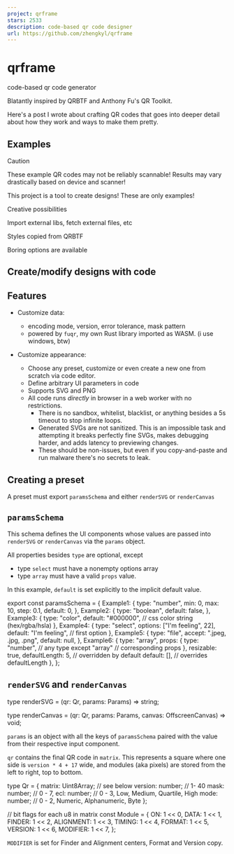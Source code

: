 ```yaml
---
project: qrframe
stars: 2533
description: code-based qr code designer
url: https://github.com/zhengkyl/qrframe
---
```


qrframe
=======

code-based qr code generator

Blatantly inspired by QRBTF and Anthony Fu's QR Toolkit.

Here's a post I wrote about crafting QR codes that goes into deeper detail about how they work and ways to make them pretty.

Examples
--------

Caution

These example QR codes may not be reliably scannable! Results may vary drastically based on device and scanner!

This project is a tool to create designs! These are only examples!

Creative possibilities

Import external libs, fetch external files, etc

Styles copied from QRBTF

Boring options are available

Create/modify designs with code
-------------------------------

Features
--------

-   Customize data:
    
    -   encoding mode, version, error tolerance, mask pattern
    -   powered by `fuqr`, my own Rust library imported as WASM. (i use windows, btw)
-   Customize appearance:
    
    -   Choose any preset, customize or even create a new one from scratch via code editor.
    -   Define arbitrary UI parameters in code
    -   Supports SVG and PNG
    -   All code runs _directly_ in browser in a web worker with no restrictions.
        -   There is no sandbox, whitelist, blacklist, or anything besides a 5s timeout to stop infinite loops.
        -   Generated SVGs are not sanitized. This is an impossible task and attempting it breaks perfectly fine SVGs, makes debugging harder, and adds latency to previewing changes.
        -   These should be non-issues, but even if you copy-and-paste and run malware there's no secrets to leak.

Creating a preset
-----------------

A preset must export `paramsSchema` and either `renderSVG` or `renderCanvas`

`paramsSchema`
--------------

This schema defines the UI components whose values are passed into `renderSVG` or `renderCanvas` via the `params` object.

All properties besides `type` are optional, except

-   type `select` must have a nonempty options array
-   type `array` must have a valid `props` value.

In this example, `default` is set explicitly to the implicit default value.

export const paramsSchema \= {
  Example1: {
    type: "number",
    min: 0,
    max: 10,
    step: 0.1,
    default: 0,
  },
  Example2: {
    type: "boolean",
    default: false,
  },
  Example3: {
    type: "color",
    default: "#000000", // css color string (hex/rgba/hsla)
  },
  Example4: {
    type: "select",
    options: \["I'm feeling", 22\],
    default: "I'm feeling", // first option
  },
  Example5: {
    type: "file",
    accept: ".jpeg, .jpg, .png",
    default: null,
  },
  Example6: {
    type: "array",
    props: {
      type: "number", // any type except "array"
      // corresponding props
    },
    resizable: true,
    defaultLength: 5, // overridden by default
    default: \[\], // overrides defaultLength
  },
};

`renderSVG` and `renderCanvas`
------------------------------

type renderSVG \= (qr: Qr, params: Params) \=> string;

type renderCanvas \= (qr: Qr, params: Params, canvas: OffscreenCanvas) \=> void;

`params` is an object with all the keys of `paramsSchema` paired with the value from their respective input component.

`qr` contains the final QR code in `matrix`. This represents a square where one side is `version * 4 + 17` wide, and modules (aka pixels) are stored from the left to right, top to bottom.

type Qr \= {
  matrix: Uint8Array; // see below
  version: number; // 1- 40
  mask: number; // 0 - 7,
  ecl: number; // 0 - 3, Low, Medium, Quartile, High
  mode: number; // 0 - 2, Numeric, Alphanumeric, Byte
};

// bit flags for each u8 in matrix
const Module \= {
  ON: 1 << 0,
  DATA: 1 << 1,
  FINDER: 1 << 2,
  ALIGNMENT: 1 << 3,
  TIMING: 1 << 4,
  FORMAT: 1 << 5,
  VERSION: 1 << 6,
  MODIFIER: 1 << 7,
};

`MODIFIER` is set for Finder and Alignment centers, Format and Version copy.
